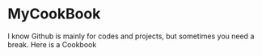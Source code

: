 # MyCookBook
I know Github is mainly for codes and projects, but sometimes you need a break. Here is a Cookbook
